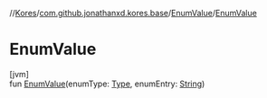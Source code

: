 //[Kores](../../../index.md)/[com.github.jonathanxd.kores.base](../index.md)/[EnumValue](index.md)/[EnumValue](-enum-value.md)

# EnumValue

[jvm]\
fun [EnumValue](-enum-value.md)(enumType: [Type](https://docs.oracle.com/javase/8/docs/api/java/lang/reflect/Type.html), enumEntry: [String](https://kotlinlang.org/api/latest/jvm/stdlib/kotlin/-string/index.html))
